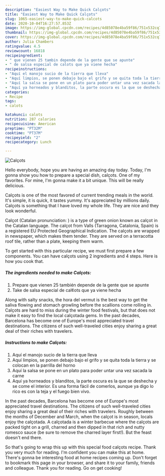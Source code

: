 ```yaml
---
description: "Easiest Way to Make Quick Calçots"
title: "Easiest Way to Make Quick Calçots"
slug: 1065-easiest-way-to-make-quick-calcots
date: 2020-10-04T16:27:57.853Z
image: https://img-global.cpcdn.com/recipes/4d85078e4ba59f86/751x532cq70/calcots-foto-principal.jpg
thumbnail: https://img-global.cpcdn.com/recipes/4d85078e4ba59f86/751x532cq70/calcots-foto-principal.jpg
cover: https://img-global.cpcdn.com/recipes/4d85078e4ba59f86/751x532cq70/calcots-foto-principal.jpg
author: Julia Chambers
ratingvalue: 4.5
reviewcount: 16818
recipeingredient:
- " que vienen 25 tambin depende de la gente que se apunte"
- " de salsa especial de calots que ya viene hecha"
recipeinstructions:
- "Aquí el manojo sucio de la tierra que lleva"
- "Aquí limpios, se ponen debajo bajo el grifo y se quita toda la tierra y se colocan en la parrilla del horno"
- "Aquí la salsa se pone en un plato para poder untar una vez sacada la carne"
- "Aquí ya horneados y blanditos, la parte oscura es la que se deshecha y se come el interior. Es una forma fácil de comerlos, aunque ya digo lo rico es con la teja y el fuego bien vivo."
categories:
- Recipe
tags:
- calots

katakunci: calots 
nutrition: 287 calories
recipecuisine: American
preptime: "PT32M"
cooktime: "PT37M"
recipeyield: "2"
recipecategory: Lunch

---
```



![Calçots](https://img-global.cpcdn.com/recipes/4d85078e4ba59f86/751x532cq70/calcots-foto-principal.jpg)

Hello everybody, hope you are having an amazing day today. Today, I'm gonna show you how to prepare a special dish, calçots. One of my favorites. For mine, I'm gonna make it a bit unique. This will be really delicious.

Calçots is one of the most favored of current trending meals in the world. It's simple, it is quick, it tastes yummy. It's appreciated by millions daily. Calçots is something that I have loved my whole life. They are nice and they look wonderful.

Calçot (Catalan pronunciation: ) is a type of green onion known as calçot in the Catalan language. The calçot from Valls (Tarragona, Catalonia, Spain) is a registered EU Protected Geographical Indication. The calçots are wrapped in newspaper, which makes them tender. They are served on a terracotta roof tile, rather than a plate, keeping them warm.


To get started with this particular recipe, we must first prepare a few components. You can have calçots using 2 ingredients and 4 steps. Here is how you cook that.

<!--inarticleads1-->

##### The ingredients needed to make Calçots:

1. Prepare  que vienen 25 también depende de la gente que se apunte
1. Take  de salsa especial de cal¢ots que ya viene hecha


Along with salty snacks, the hora del vermut is the best way to get the saliva flowing and stomach growling before the scallions come rolling in. Calçots are hard to miss during the winter food festivals, but that does not make it easy to find the local calçotada gems. In the past decades, Barcelona has become one of Europe&#39;s most appreciated travel destinations. The citizens of such well-traveled cities enjoy sharing a great deal of their riches with travelers. 

<!--inarticleads2-->

##### Instructions to make Calçots:

1. Aquí el manojo sucio de la tierra que lleva
1. Aquí limpios, se ponen debajo bajo el grifo y se quita toda la tierra y se colocan en la parrilla del horno
1. Aquí la salsa se pone en un plato para poder untar una vez sacada la carne
1. Aquí ya horneados y blanditos, la parte oscura es la que se deshecha y se come el interior. Es una forma fácil de comerlos, aunque ya digo lo rico es con la teja y el fuego bien vivo.


In the past decades, Barcelona has become one of Europe&#39;s most appreciated travel destinations. The citizens of such well-traveled cities enjoy sharing a great deal of their riches with travelers. Roughly between the months of December and March, when the calçot is in season, locals enjoy the calçotada. A calçotada is a winter barbecue where the calçots are packed tight on a grill, charred and then dipped in that rich and nutty romesco sauce (be sure to remove the charred layer first!). But the feast doesn&#39;t end there. 

So that's going to wrap this up with this special food calçots recipe. Thank you very much for reading. I'm confident you can make this at home. There's gonna be interesting food at home recipes coming up. Don't forget to bookmark this page in your browser, and share it to your family, friends and colleague. Thank you for reading. Go on get cooking!
